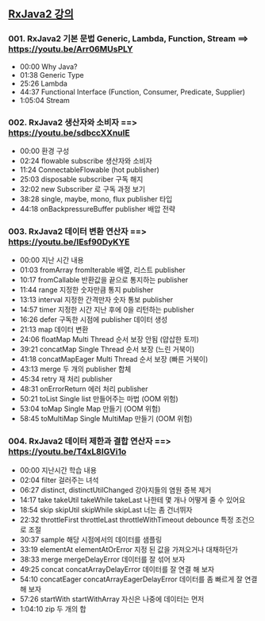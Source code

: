 ## [RxJava2 강의](https://www.youtube.com/playlist?list=PLogzC_RPf25EOeUVOnOIMDCYRhNwYTo9D)

### 001. RxJava2 기본 문법 Generic, Lambda, Function, Stream ==> https://youtu.be/Arr06MUsPLY 
- 00:00 Why Java?
- 01:38 Generic Type
- 25:26 Lambda
- 44:37 Functional Interface (Function, Consumer, Predicate, Supplier)
- 1:05:04 Stream

### 002. RxJava2 생산자와 소비자 ==> https://youtu.be/sdbccXXnulE
- 00:00 환경 구성
- 02:24 flowable subscribe 생산자와 소비자
- 11:24 ConnectableFlowable (hot publisher)
- 25:03 disposable subscriber 구독 해지
- 32:02 new Subscriber 로 구독 과정 보기
- 38:28 single, maybe, mono, flux publisher 타입
- 44:18 onBackpressureBuffer publisher 배압 전략

### 003. RxJava2  데이터 변환 연산자 ==> https://youtu.be/lEsf90DyKYE
- 00:00 지난 시간 내용
- 01:03 fromArray fromIterable 배열, 리스트 publisher
- 10:17 fromCallable 반환값을 끝으로 통지하는 publisher
- 11:44 range 지정한 숫자만큼 통지 publisher
- 13:13 interval 지정한 간격만자 숫자 통보 publisher
- 14:57 timer 지정한 시간 지난 후에 0을 리턴하는 publisher
- 16:26 defer 구독한 시점에 publisher 데이터 생성
- 21:13 map 데이터 변환
- 24:06 floatMap Multi Thread 순서 보장 안됨 (얍삽한 토끼)
- 39:21 concatMap Single Thread 순서 보장 (느린 거북이)
- 41:18 concatMapEager Multi Thread 순서 보장 (빠른 거북이)
- 43:13 merge 두 개의 publisher 합체
- 45:34 retry 재 처리 publisher
- 48:31 onErrorReturn 에러 처리 publisher
- 50:21 toList Single list 만들어주는 마법 (OOM 위험)
- 53:04 toMap Single Map 만들기 (OOM 위험)
- 58:45 toMultiMap Single MultiMap 만들기 (OOM 위험)

### 004. RxJava2  데이터 제한과 결합 연산자 ==> https://youtu.be/T4xL8lGVi1o
- 00:00 지난시간 학습 내용
- 02:04 filter 걸러주는 녀석
- 06:27 distinct, distinctUtilChanged 강아지들의 염원 증복 제거
- 14:17 take takeUtil takeWhile takeLast 나한테 몇 개나 어떻게 줄 수 있어요
- 18:54 skip skipUtil skipWhile skipLast 너는 좀 건너뛰자
- 22:32 throttleFirst throttleLast throttleWithTimeout debounce 특정 조건으로 조절
- 30:37 sample 해당 시점에서의 데이터를 샘플링
- 33:19 elementAt elementAtOrError 지정 된 값을 가져오거나 대채하던가
- 38:33 merge mergeDelayError 데이터를 잘 섞어 보자
- 49:25 concat concatArrayDelayError 데이터를 잘 연결 해 보자
- 54:10 concatEager concatArrayEagerDelayError 데이터를 좀 빠르게 잘 연결 해 보자
- 57:26 startWith startWithArray 자신은 나중에 데이터는 먼저
- 1:04:10 zip 두 개의 합
